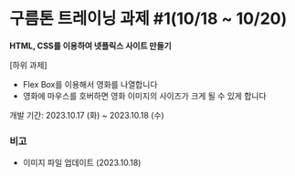 # 구름톤 트레이닝 과제 #1(10/18 ~ 10/20)

**HTML, CSS를 이용하여 넷플릭스 사이트 만들기**

[하위 과제]

-   Flex Box를 이용해서 영화를 나열합니다
-   영화에 마우스를 호버하면 영화 이미지의 사이즈가 크게 될 수 있게 합니다

개발 기간: 2023.10.17 (화) ~ 2023.10.18 (수)

### 비고

-   이미지 파일 업데이트 (2023.10.18)
